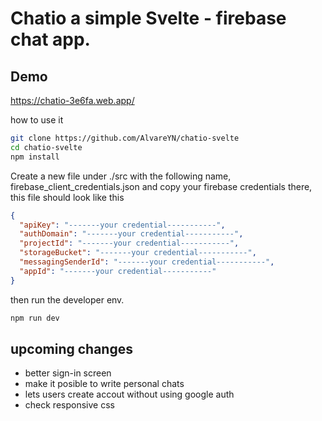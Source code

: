 # Chatio a simple Svelte - firebase chat app.

## Demo

https://chatio-3e6fa.web.app/

how to use it

```bash
git clone https://github.com/AlvareYN/chatio-svelte
cd chatio-svelte
npm install
```

Create a new file under ./src with the following name, firebase_client_credentials.json and copy your firebase credentials there, this file should look like this

```json
{
  "apiKey": "-------your credential-----------",
  "authDomain": "-------your credential-----------",
  "projectId": "-------your credential-----------",
  "storageBucket": "-------your credential-----------",
  "messagingSenderId": "-------your credential-----------",
  "appId": "-------your credential-----------"
}
```

then run the developer env.

```bash
npm run dev
```

## upcoming changes

- better sign-in screen
- make it posible to write personal chats
- lets users create accout without using google auth
- check responsive css
